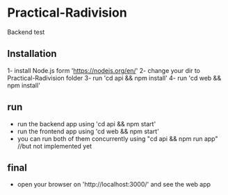 # Practical-Radivision

Backend test

## Installation

1- install Node.js form 'https://nodejs.org/en/'
2- change your dir to Practical-Radivision folder
3- run 'cd api && npm install'
4- run 'cd web && npm install'

## run

- run the backend app using 'cd api && npm start'
- run the frontend app using 'cd web && npm start'
- you can run both of them concurrently using "cd api && npm run app" //but not
  implemented yet

## final

- open your browser on 'http://localhost:3000/' and see the web app
